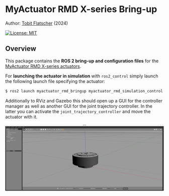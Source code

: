 # MyActuator RMD X-series Bring-up

Author: [Tobit Flatscher](https://github.com/2b-t) (2024)

[![License: MIT](https://img.shields.io/badge/License-MIT-yellow.svg)](https://opensource.org/licenses/MIT)



## Overview
This package contains the **ROS 2 bring-up and configuration files** for the [MyActuator RMD X-series actuators](https://www.myactuator.com/rmd-xplanetary-motor).

For **launching the actuator in simulation** with `ros2_control` simply launch the following launch file specifying the actuator:

```bash
$ ros2 launch myactuator_rmd_bringup myactuator_rmd_simulation_control.launch.py actuator:=X8ProV2
```

Additionally to RViz and Gazebo this should open up a GUI for the controller manager as well as another GUI for the joint trajectory controller. In the latter you can activate the `joint_trajectory_controller` and move the actuator with it.

![Gazebo preview](./media/gazebo-preview.png)
